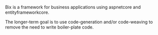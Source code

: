 Bix is a framework for business applications using aspnetcore and entityframeworkcore.

The longer-term goal is to use code-generation and/or code-weaving to remove the need to
write boiler-plate code.